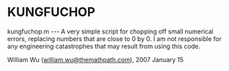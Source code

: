 KUNGFUCHOP
=============================

kungfuchop.m --- A very simple script for chopping off small numerical errors, replacing numbers that are close to 0 by 0. I am not responsible for any engineering catastrophes that may result from using this code.

William Wu (william.wu@themathpath.com), 2007 January 15
